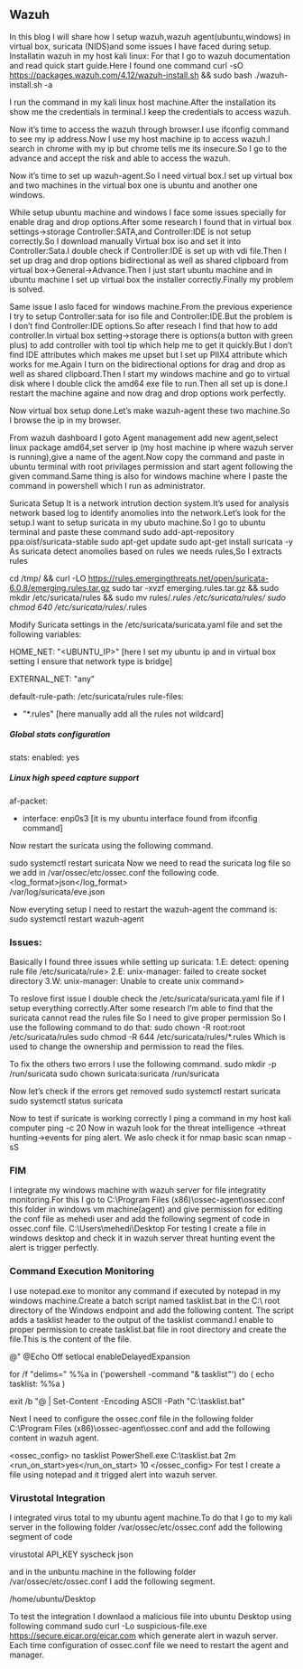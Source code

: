 ## Wazuh
In this blog I will share  how I setup wazuh,wazuh agent(ubuntu,windows) in virtual box, suricata (NIDS)and some issues I have faced during setup.
Installatin wazuh in my host kali linux:
For that I go to wazuh documentation and read quick start guide.Here I found one command 
curl -sO https://packages.wazuh.com/4.12/wazuh-install.sh && sudo bash ./wazuh-install.sh -a

I run the command in my kali linux host machine.After the installation its show me the credentials in terminal.I keep the credentials to access wazuh.

Now it’s time to access the wazuh through browser.I use ifconfig command to see my ip address.Now I use my host machine ip to access wazuh.I search in chrome with my ip but chrome tells me its insecure.So I go to the advance and accept the risk and able to access the wazuh.

Now it’s time to set up wazuh-agent.So I need virtual box.I set up virtual box and two machines in the virtual box one is ubuntu and another one  windows.

While setup  ubuntu machine and windows I face some issues specially for enable drag and drop options.After some research I found that  in virtual box settings->storage Controller:SATA,and Controller:IDE is not setup correctly.So I download manually Virtual box iso and set it into Controller:Sata.I double check if Controller:IDE is set up with vdi file.Then I set up drag and drop options bidirectional as well as shared clipboard from virtual box->General->Advance.Then I just start ubuntu machine and in ubuntu machine I set up virtual box the installer correctly.Finally my problem is solved.

Same issue I aslo faced for windows machine.From the previous experience I try to setup Controller:sata for iso file and Controller:IDE.But the problem is I don’t find Controller:IDE options.So after reseach I find that how to add controller.In virtual box setting->storage there is options(a button with green plus) to add controller with tool tip which help me to get it quickly.But I don’t find IDE attributes which makes me upset but I set up PIIX4 attribute which works for me.Again I turn on the bidirectional options for drag and drop as well as shared clipboard.Then I start my windows machine and go to virtual disk where I double click the  amd64 exe file to run.Then all set up is done.I restart the machine againe and now drag and drop options work perfectly.

Now virtual box setup done.Let’s make  wazuh-agent these two machine.So I browse the ip in my browser.

From wazuh dashboard I goto Agent management add new agent,select linux package  amd64,set server ip (my host machine ip where wazuh server is running),give a name of the agent.Now copy the command and paste in ubuntu terminal with root privilages permission and start agent following the given command.Same thing is also for windows machine where I paste the command in powershell which I run as administrator.

Suricata Setup
It is a network intrution dection system.It’s used for analysis network based log to identify anomolies into the network.Let’s look for the setup.I want to setup suricata in my ubuto machine.So I go to ubuntu terminal and paste these command
sudo add-apt-repository ppa:oisf/suricata-stable
sudo apt-get update
sudo apt-get install suricata -y
As suricata detect anomolies based on rules we needs  rules,So I extracts rules 

cd /tmp/ && curl -LO https://rules.emergingthreats.net/open/suricata-6.0.8/emerging.rules.tar.gz
sudo tar -xvzf emerging.rules.tar.gz && sudo mkdir /etc/suricata/rules && sudo mv rules/*.rules /etc/suricata/rules/
sudo chmod 640 /etc/suricata/rules/*.rules

Modify Suricata settings in the /etc/suricata/suricata.yaml file and set the following variables:

HOME_NET: "<UBUNTU_IP>"   [here I set my ubuntu ip and in virtual box setting I ensure that network type is bridge]

EXTERNAL_NET: "any"

default-rule-path: /etc/suricata/rules
rule-files:
- "*.rules"                  [here manually add all the rules not wildcard]

##### Global stats configuration
stats:
enabled: yes

##### Linux high speed capture support
af-packet:
  - interface: enp0s3        [it is my ubuntu interface found from ifconfig command]

Now restart the suricata using the following command.

sudo systemctl restart suricata
Now we need to read the suricata log file so we add  in  /var/ossec/etc/ossec.conf
the following code.
<localfile>  
  <log_format>json</log_format>  
  <location>/var/log/suricata/eve.json</location>  
</localfile>

Now everyting setup I need to restart the wazuh-agent the command is:
sudo systemctl restart wazuh-agent
### Issues:
Basically I found three issues while setting up suricata:
1.E: detect: opening rule file /etc/suricata/rule>
2.E: unix-manager: failed to create socket directory
3.W: unix-manager: Unable to create unix command>


To reslove first issue I double check the  /etc/suricata/suricata.yaml file if I setup everything correctly.After some research I’m able to find that the suricata cannot read the rules file So I need to give proper permission So I use the following command to do that:
sudo chown -R root:root /etc/suricata/rules
sudo chmod -R 644 /etc/suricata/rules/*.rules
Which is used to change the ownership and permission to read the files.

To fix the others two errors I use the following command.
sudo mkdir -p /run/suricata
sudo chown suricata:suricata /run/suricata

Now let’s check if the errors get removed
sudo systemctl restart suricata
sudo systemctl status suricata

Now to test if suricate is working correctly I ping a command in my host kali computer 
ping -c 20 <ip of my ubuntu>
Now in wazuh look for the threat intelligence ->threat hunting->events for ping alert.
We aslo check it for nmap basic scan
nmap -sS <ip of my ubuntu>


### FIM
I integrate my windows machine with wazuh server for file integratity monitoring.For this I go to C:\Program Files (x86)\ossec-agent\ossec.conf this folder in windows vm machine(agent) and give permission for editing the conf file as mehedi user and add the following segment of code in ossec.conf file.
<syscheck>
 <directories recursion_level="2" realtime="yes">C:\Users\mehedi\Desktop</directories>
</syscheck>
For testing I  create a file in windows desktop and check it in wazuh server threat hunting event the alert is trigger perfectly.

### Command Execution Monitoring
I use notepad.exe to monitor any command if executed by notepad in  my windows machine.Create a batch script named tasklist.bat in the C:\ root directory of the Windows endpoint and add the following content. The script adds a tasklist header to the output of the tasklist command.I enable to proper permission to create  tasklist.bat file in root directory and create the file.This is the content of the file.

@"
@Echo Off
setlocal enableDelayedExpansion

for /f "delims=" %%a in ('powershell -command "& tasklist"') do (
    echo tasklist: %%a
)

exit /b
"@ | Set-Content -Encoding ASCII -Path "C:\tasklist.bat"

Next I need to configure the ossec.conf file  in the following folder C:\Program Files (x86)\ossec-agent\ossec.conf and add the following content in wazuh agent.

<ossec_config>  <wodle name="command">    <disabled>no</disabled>    <tag>tasklist</tag>    <command>PowerShell.exe C:\tasklist.bat</command>    <interval>2m</interval>    <run_on_start>yes</run_on_start>    <timeout>10</timeout>  </wodle></ossec_config>
For test I create a file using notepad and it trigged alert into wazuh server.

### Virustotal Integration

I integrated virus total to my ubuntu agent machine.To do that I go to my kali server in the following folder /var/ossec/etc/ossec.conf add the following segment of code

<integration> 
 <name>virustotal</name> 
 <api_key>API_KEY</api_key> <!-- Replace with your VirusTotal API key -->  <group>syscheck</group>  <alert_format>json</alert_format>
</integration>

and in the unbuntu machine  in the following folder /var/ossec/etc/ossec.conf  I add the following segment.
 
<syscheck>
  <directories check_all="yes" realtime="yes">/home/ubuntu/Desktop</directories>
</syscheck>

To test the integration I downlaod a malicious file into ubuntu Desktop using following command 
sudo curl -Lo suspicious-file.exe https://secure.eicar.org/eicar.com which generate alert in wazuh server.
Each time configuration of ossec.conf file we need to restart the agent and manager.

